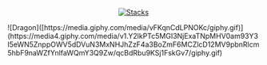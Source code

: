<p align="center">
    <a href="https://komo.do">
        <img alt="Stacks" img src="https://readme-typing-svg.demolab.com?font=Jetbrains+mono&size=20&duration=1&pause=999999&color=94E2D5&vCenter=true&width=435&height=30&lines=Stacks" /></a>
</p>
![Dragon]([https://media.giphy.com/media/vFKqnCdLPNOKc/giphy.gif)](https://media4.giphy.com/media/v1.Y2lkPTc5MGI3NjExaTNpMHV0am93Y3l5eWN5ZnppOWV5dDVuN3MxNHJhZzF4a3BoZmF6MCZlcD12MV9pbnRlcm5hbF9naWZfYnlfaWQmY3Q9Zw/qcBdRbu9KSj1FskGv7/giphy.gif)
